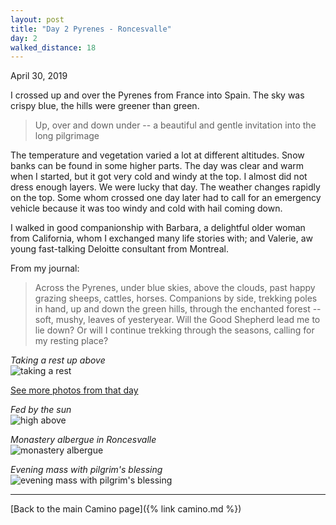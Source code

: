 ```yaml
---
layout: post
title: "Day 2 Pyrenes - Roncesvalle"
day: 2
walked_distance: 18
---
```

April 30, 2019

I crossed up and over the Pyrenes from France into Spain. The sky was crispy blue, the hills were greener than green. 

> Up, over and down under -- a beautiful and gentle invitation into the long pilgrimage

The temperature and vegetation varied a lot at different altitudes. Snow banks can be found in some higher parts. The day was clear and warm when I started, but it got very cold and windy at the top. I almost did not dress enough layers. We were lucky that day. The weather changes rapidly on the top. Some whom crossed one day later had to call for an emergency vehicle because it was too windy and cold with hail coming down. 

I walked in good companionship with Barbara, a delightful older woman from California, whom I exchanged many life stories with; and Valerie, aw young fast-talking Deloitte consultant from Montreal.

From my journal:


> Across the Pyrenes, under blue skies, above the clouds, past happy grazing sheeps, cattles, horses. Companions by side, trekking poles in hand, up and down the green hills, through the enchanted forest -- soft, mushy, leaves of yesteryear. Will the Good Shepherd lead me to lie down? Or will I continue trekking through the seasons, calling for my resting place?

*Taking a rest up above*  
![taking a rest](https://lh3.googleusercontent.com/DOGZxamXwFn-HOCbli6gxQDATC26zkJdKFWOcQgxLpOpRjd2IyjWxDDyx2o0iXIjNHstK_7oXmxKgjMjf83rmx6oqR3HUfWXJTOvv1GutQPWtdSHPdnl0YYNK482mmjR88MuLWABrcL-9d5gt5Un63y9ojSgcI9Iy2NXPqFWpjnA2fUJhOzZdGsvdKXLSug0DcFmUgAd_GA_igJTmHQltfT2RJp0ABgeWagsAZM1JNsENx-j4sZFSnvVdlFKaZsPNOxoL2AOdP-aKZDY5dPaA53wesKtl9XagYbC_p4HgqJgEwsAhztuoHFCZInGxKjPKrDkh-CmKUDfZRwQx26tWaimpISWwSMzvSdyniYNG6Mei5XjsDmxwLG6DaPPGvQf-uDnRolFiC536uEDZBHyKsvz8NDzr-mecFcRW-MJVfOV_i-eOFD-tOHEQ6FuAd1GY2jUq0mVnDkvIgAEiMm_-SfY8nAh2SJYS0i8Z3nw6DT79ppFUqVMNtqPVsKZvzeTqZF5Ja06cRtxJN-fd7rxqaspWrzm4xwyE3WtBf6RoSSjW6TwGOGNlYX2l5HGRuzmn7_XHH5bRvgd7S_0psJqHofVO1LbRvTJGDmL91P7Q-UhiMK7-7A5WxfmebSRiRY4l0u5IS0ePsviV_zAEcwX8ij72x3xrSHrCNqw2TDzKaeZsZl8aD7x2PEHo70R8NUN0NWNj04f7R99vfYOdt8y6wOScOxCjPk8pknJovuHFKjWf6-nnr5bPmY=w1840-h1036-no)

[See more photos from that day](https://photos.app.goo.gl/8uXVTNTrUA3rZsTZ9)

*Fed by the sun*  
![high above](https://lh3.googleusercontent.com/60pVaIIM4TaNS_XDykuEbmfbJBL7JlhiAvE3SJVKJEuEYTfvsaJ9A-uxd6vxGgRXZQg7P0ixP6UKT9XmncLbGgkgCmFCIKanatchifYdCzW0xrRiDiYnU_mJLHvl2MdJ9dV4DunZr2HT6U0MFjJkDDTnkHPQ_N-vwpNlC8_NST85L2-gup4tVvSaTW2MO4QQnlqLfpKTHF5CcPSd1dcFUQEFU6h2zPVq-lsom1dQO4X3wp8w6zDw2rLzDaz-rMZCagcuXf6SM7fwNvalOG6G8MHfUVX2NRQTn8Uwyi8gIeZLa8-KEBogrPKS_TnxM4Qt-0ifFkK_EeGIHzZ2jgfE1aS7Dp7cpkOAiHMUp2QIxYTJOQTSxP5uzRWOhrXA72KkfgZsCdKz081QhyiBnEnn7lHm4dqS4LiJ0Mt1PnYT7YO8nk63rgrzDdzCU3kcmUygUShhb48zP1FEKMBjwZLlcPB7sVpSFOqj5-w685D3CmkXRAngedlxZjfHtxWX6mid3n5x2fczzAybAIALrt196qHQ9zG1MdvhzO0wto7kPeHANf28FSP6-m1mLFKa_fqZs6OU9Fm_w7Jq-8BSMj1ph33IV3X59Odym1gksF4rP_2mHcq2NgRTLkK6u1ccYnZ7ESErSqnAyTaUnCRNZ7JzVh8RPsUwuo_vXPJpCji407UamJ_Ew6R0UAYId0cLbl52rEIRBlChCeDl8i4XiP1KdMttnRjMXYXJ3i9ZDZqE0-U3PRlmOJKSjsI=w1840-h1036-no)

*Monastery albergue in Roncesvalle*  
![monastery albergue](https://lh3.googleusercontent.com/tu8y8GF98PB-nkzdYDbVrI-K0T5L5i9ZH8ou_IYeG8Z0eeDrDABvUvqZoEjV5EIMwns4kYhGvuIgjmEWdbulf5eGsgL6ObuEDue8sPgbVJoWS4RD7LuZ2AXaYX0uc6Tj-SWO0m7LNoM6KEbA8mANc7LIDmF_DSfiTVyhM5T3eGqAKHp_qFzD4OKtIZDifVpsQ963ETMgH7KbAUenL-NaOZTTymrmpZtrA4qmz-ZhMXCA7FraoeXD-y8HMUnVT_0w53b5Fj7HeXRuq_ElxbQRQuCNp-aOT2CjXj5YGEaZQgNqDd3C6n2OyKO2aOa7m12fe6CrAY-pQA9XlSTOm8l239LiAzdSn7r786tmd3-3tYurB2Z-UQCVOu47U8kD1JUXbvjn1WfoOLs9a5WAb_abOYjNye3UoKNapKrHnMNHs_1dq_tNqR6yq70Jc-Ht2dCa04CVm14Zj9Sv8to6MBT2iPXF1SGm1K2_iOfXUuWr76x96zmm0s9Zc9YDf5fG_UTF_dnZoSpd_5mNR0KYgl-pARx256gB2hn8pefF8mI1QSLI_QrSt2svOTp-ZO1H3vh55bLF06rnGAHND25tCQi77EjMfF29fg3BcUSKZzEQxgFdYtNXhljBx1UL0IwWvaapgIsjKKq3e1GFWY8gElcYFcaGM3x0zwNcOb-ELWyXRI8dJtS32OTDEeeIs3TV9JCHfACr0VnrxPJxLMk1jv1El9Adbs_X-NIQupaMsyQA5kkWqxRdDkiIJF8=w1840-h1036-no)

*Evening mass with pilgrim's blessing*  
![evening mass with pilgrim's blessing](https://lh3.googleusercontent.com/k_89v8JVsFQHphU9cIVPbAtubLOij_4lQeKdRoeT6uoVtLn1wLE2WtenW1W_R-thim3tlMnJWcaLiyqaelNEy326ksji0RedUWGc_H8moqcl5D_wslJDzz54Su8UzVCkpVNGX0mG3ilMVCSgSMdHdyiZG-JgLK2nQB9uOdg8y1oB2jyNtzcGlw8gr07jDhyVoYO9nK0EHFUzVqLzw8N2KOL6IcqtKvJK52SY99d7eCbcfXj4XmTowKSQgp8Ldxgg04SMmunhdCbcGVDSJXwixofQ8LizCf3jd59hOgr82cpX-6LdIfLokGAkSnl-nTP08r8pRMTAiHfdx_jq_Oc_h_2NT8MkIRY8kx-Lx4oph3dNTSfRud75tELboN-eFeLZFtyQ0FkQ6IA-a6rkPKUYwXj08rKi6xZa8OBC9Tn0isCXNg-KXZXMPPZZoBumPgYLt_XoixS4wiib2ouCKqgWcKEFKoOsvpaENPvW_iEHfBvqprly093hEH77oo9-z03-EJdJInjFUjOU4Z2HGMtNJPLJ7wigbpgHuwoXv4sqBpvEc63wrO1CHJ-_tzO5IQeQIsWrCt-AAcLlslQFDtNZs9RJYN5SZmjJGwNWtSK6O3m5kWJF1fNpJdYlWmaFETYVkEbewAtH8D-03BS0Rjxvx7FEwJ_TqpyOfrcSeK1xxWLnnzb8P8wGSrkBuw3oSY65dB6O1-eWR_aZe8Avss2qXV1evbeujR3fzoyIeDLCWglxm7cMw5-0h88=w1840-h1036-no)

---

[Back to the main Camino page]({% link camino.md %})